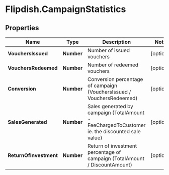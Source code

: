 # Flipdish.CampaignStatistics

## Properties
Name | Type | Description | Notes
------------ | ------------- | ------------- | -------------
**VouchersIssued** | **Number** | Number of issued vouchers | [optional] 
**VouchersRedeemed** | **Number** | Number of redeemed vouchers | [optional] 
**Conversion** | **Number** | Conversion percentage of campaign (VouchersIssued / VouchersRedeemed) | [optional] 
**SalesGenerated** | **Number** | Sales generated by campaign (TotalAmount - FeeChargedToCustomer ie. the discounted sale value) | [optional] 
**ReturnOfInvestment** | **Number** | Return of investment percentage of campaign (TotalAmount / DiscountAmount) | [optional] 


